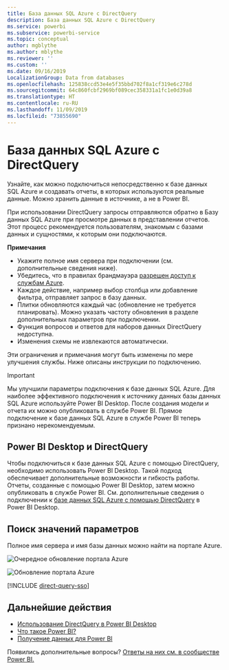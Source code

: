 ```yaml
---
title: База данных SQL Azure с DirectQuery
description: База данных SQL Azure с DirectQuery
ms.service: powerbi
ms.subservice: powerbi-service
ms.topic: conceptual
author: mgblythe
ms.author: mblythe
ms.reviewer: ''
ms.custom: ''
ms.date: 09/16/2019
LocalizationGroup: Data from databases
ms.openlocfilehash: 125838ccd53e4e5f35bbd702f8a1cf319e6c278d
ms.sourcegitcommit: 64c860fcbf2969bf089cec358331a1fc1e0d39a8
ms.translationtype: HT
ms.contentlocale: ru-RU
ms.lasthandoff: 11/09/2019
ms.locfileid: "73855690"
---
```

# <a name="azure-sql-database-with-directquery"></a>База данных SQL Azure с DirectQuery

Узнайте, как можно подключиться непосредственно к базе данных SQL Azure и создавать отчеты, в которых используются реальные данные. Можно хранить данные в источнике, а не в Power BI.

При использовании DirectQuery запросы отправляются обратно в Базу данных SQL Azure при просмотре данных в представлении отчетов. Этот процесс рекомендуется пользователям, знакомым с базами данных и сущностями, к которым они подключаются.

**Примечания**

* Укажите полное имя сервера при подключении (см. дополнительные сведения ниже).
* Убедитесь, что в правилах брандмауэра [разрешен доступ к службам Azure](https://docs.microsoft.com/azure/sql-database/sql-database-networkaccess-overview#allow-azure-services).
* Каждое действие, например выбор столбца или добавление фильтра, отправляет запрос в базу данных.
* Плитки обновляются каждый час (обновление не требуется планировать). Можно указать частоту обновления в разделе дополнительных параметров при подключении.
* Функция вопросов и ответов для наборов данных DirectQuery недоступна.
* Изменения схемы не извлекаются автоматически.

Эти ограничения и примечания могут быть изменены по мере улучшения службы. Ниже описаны инструкции по подключению.

> [!Important]
> Мы улучшили параметры подключения к базе данных SQL Azure.  Для наиболее эффективного подключения к источнику данных базы данных SQL Azure используйте Power BI Desktop.  После создания модели и отчета их можно опубликовать в службе Power BI.  Прямое подключение к базе данных SQL Azure в службе Power BI теперь признано нерекомендуемым.

## <a name="power-bi-desktop-and-directquery"></a>Power BI Desktop и DirectQuery

Чтобы подключиться к базе данных SQL Azure с помощью DirectQuery, необходимо использовать Power BI Desktop. Такой подход обеспечивает дополнительные возможности и гибкость работы. Отчеты, созданные с помощью Power BI Desktop, затем можно опубликовать в службе Power BI. См. дополнительные сведения о подключении к [базе данных SQL Azure с помощью DirectQuery](desktop-use-directquery.md) в Power BI Desktop.

## <a name="find-parameter-values"></a>Поиск значений параметров

Полное имя сервера и имя базы данных можно найти на портале Azure.

![Очередное обновление портала Azure](media/service-azure-sql-database-with-direct-connect/azureportnew_update.png)

![Обновление портала Azure](media/service-azure-sql-database-with-direct-connect/azureportal_update.png)

[!INCLUDE [direct-query-sso](includes/direct-query-sso.md)]

## <a name="next-steps"></a>Дальнейшие действия

* [Использование DirectQuery в Power BI Desktop](desktop-use-directquery.md)  
* [Что такое Power BI?](fundamentals/power-bi-overview.md)  
* [Получение данных для Power BI](service-get-data.md)  

Появились дополнительные вопросы? [Ответы на них см. в сообществе Power BI.](https://community.powerbi.com/)
